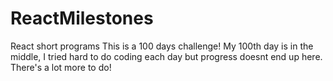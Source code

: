 # ReactMilestones
React short programs
This is a 100 days challenge!
My 100th day is in the middle, I tried hard to do coding each day but progress doesnt end up here. There's a lot more to do!
